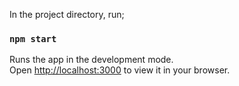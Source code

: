 In the project directory, run;

### `npm start`

Runs the app in the development mode.\
Open [http://localhost:3000](http://localhost:3000) to view it in your browser.
